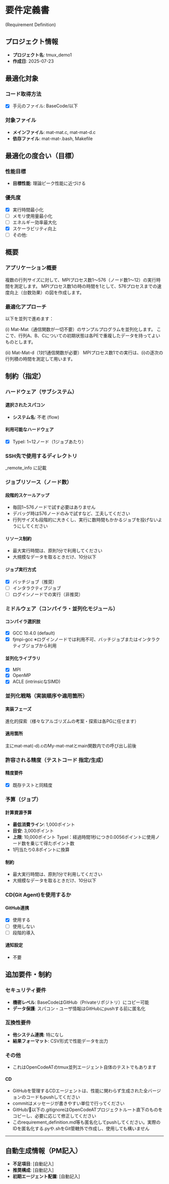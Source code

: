 # 要件定義書 
(Requirement Definition)

## プロジェクト情報
- **プロジェクト名**: tmux_demo1
- **作成日**: 2025-07-23

## 最適化対象
### コード取得方法
- [x] 手元のファイル: BaseCode/以下

### 対象ファイル
- **メインファイル**: mat-mat.c, mat-mat-d.c
- **依存ファイル**: mat-mat-.bash, Makefile

## 最適化の度合い（目標）
### 性能目標
- **目標性能**: 理論ピーク性能に近づける

### 優先度
- [x] 実行時間最小化
- [ ] メモリ使用量最小化  
- [ ] エネルギー効率最大化
- [x] スケーラビリティ向上
- [ ] その他: 

## 概要
### アプリケーション概要
複数の行列サイズに対して、MPIプロセス数1～576（ノード数1～12）の実行時間を測定します。
MPIプロセス数1の時の時間を1として、576プロセスまでの速度向上（台数効果）の図を作成します。

### 最適化アプローチ
以下を並列で進めます：

(i) Mat-Mat（通信関数が一切不要）のサンプルプログラムを並列化します。
ここで、行列A、B、Cについての初期状態は各PEで重複したデータを持ってよいものとします。

(ii) Mat-Mat-d（1対1通信関数が必要）
MPIプロセス数1での実行は、(i)の逐次の行列積の時間を測定して用います。

## 制約（指定）

### ハードウェア（サブシステム）
#### 選択されたスパコン
- **システム名**: 不老 (flow)

#### 利用可能なハードウェア
- [x] TypeI: 1~12ノード（1ジョブあたり）

### SSH先で使用するディレクトリ
_remote_info に記載

### ジョブリソース（ノード数）
#### 段階的スケールアップ
- 毎回1~576ノードで試す必要はありません
- デバッグ時は576ノードのみで試すなど、工夫してください
- 行列サイズも段階的に大きくし、実行に数時間もかかるジョブを投げないようにしてください

#### リソース制約
- 最大実行時間は、原則1分で利用してください
- 大規模なデータを取るときだけ、10分以下

#### ジョブ実行方式
- [x] バッチジョブ（推奨）
- [ ] インタラクティブジョブ
- [ ] ログインノードでの実行（非推奨）

### ミドルウェア（コンパイラ・並列化モジュール）
#### コンパイラ選択肢
- [x] GCC 10.4.0 (default)
- [x] fjmpi-gcc ※ログインノードでは利用不可、バッチジョブまたはインタラクティブジョブから利用

#### 並列化ライブラリ
- [x] MPI
- [x] OpenMP
- [x] ACLE (intrinsicなSIMD)

### 並列化戦略（実装順序や適用箇所）
#### 実装フェーズ
進化的探索（様々なアルゴリズムの考案・探索は各PGに任せます）

#### 適用箇所
主にmat-mat(-d).cのMy-mat-matとmain関数内での呼び出し前後

### 許容される精度（テストコード 指定/生成）
#### 精度要件
- [x] 既存テストと同精度

### 予算（ジョブ）
#### 計算資源予算
- **最低消費ライン**: 1,000ポイント
- **目安**: 3,000ポイント
- **上限**: 10,000ポイント
    TypeI：経過時間1秒につき0.0056ポイントに使用ノード数を乗じて得たポイント数
- 1円当たり0.8ポイントに換算

#### 制約
- 最大実行時間は、原則1分で利用してください
- 大規模なデータを取るときだけ、10分以下

### CD(Git Agent)を使用するか
#### GitHub連携
- [x] 使用する
- [ ] 使用しない
- [ ] 段階的導入

#### 通知設定
- 不要

## 追加要件・制約
### セキュリティ要件
- **機密レベル**: BaseCodeはGitHub（Privateリポジトリ）にコピー可能
- **データ保護**: スパコン・ユーザ情報はGitHubにpushする前に匿名化

### 互換性要件
- **他システム連携**: 特になし
- **結果フォーマット**: CSV形式で性能データを出力

### その他
- これはOpenCodeATのtmux並列エージェント自体のテストでもあります
#### CD
- GitHubを管理するCDエージェントは、性能に関わらず生成された全バージョンのコードもpushしてください
- commitはメッセージが書きやすい単位で行ってください
- GitHub/📁以下の.gitignoreはOpenCodeATプロジェクトルート直下のものをコピーし、必要に応じて修正してください
- このrequirement_definition.md等も匿名化してpushしてください。実際のIDを匿名化する.pyや.shをGit管轄外で作成し、使用しても構いません

---

## 自動生成情報（PM記入）
- **不足項目**: [自動記入]
- **推奨構成**: [自動記入]
- **初期エージェント配置**: [自動記入]